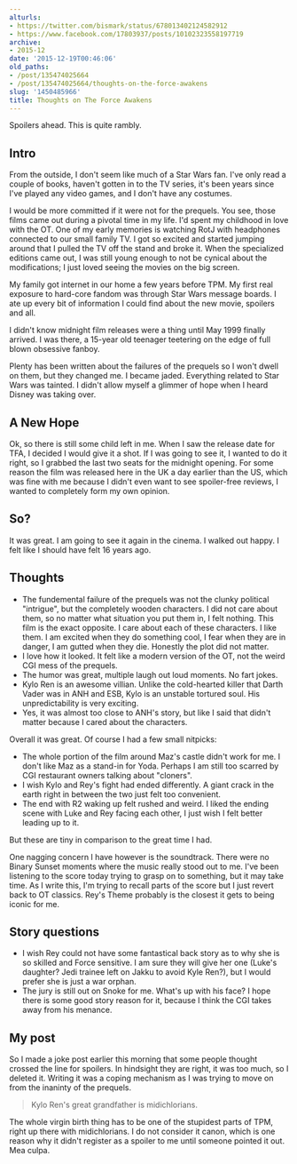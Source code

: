 ```yaml
---
alturls:
- https://twitter.com/bismark/status/678013402124582912
- https://www.facebook.com/17803937/posts/10102323558197719
archive:
- 2015-12
date: '2015-12-19T00:46:06'
old_paths:
- /post/135474025664
- /post/135474025664/thoughts-on-the-force-awakens
slug: '1450485966'
title: Thoughts on The Force Awakens
---
```


Spoilers ahead. This is quite rambly.

## Intro

From the outside, I don't seem like much of a Star Wars fan. I've only
read a couple of books, haven't gotten in to the TV series, it's been
years since I've played any video games, and I don't have any costumes.

I would be more committed if it were not for the prequels. You see, those
films came out during a pivotal time in my life. I'd spent my childhood in
love with the OT. One of my early memories is watching RotJ with
headphones connected to our small family TV. I got so excited and started
jumping around that I pulled the TV off the stand and broke it. When the
specialized editions came out, I was still young enough to not be cynical
about the modifications; I just loved seeing the movies on the big screen.

My family got internet in our home a few years before TPM. My first real
exposure to hard-core fandom was through Star Wars message boards. I ate
up every bit of information I could find about the new movie, spoilers and
all.

I didn't know midnight film releases were a thing until May 1999 finally
arrived. I was there, a 15-year old teenager teetering on the edge of full
blown obsessive fanboy.

Plenty has been written about the failures of the prequels so I won't
dwell on them, but they changed me. I became jaded. Everything related to
Star Wars was tainted. I didn't allow myself a glimmer of hope when
I heard Disney was taking over.

## A New Hope

Ok, so there is still some child left in me. When I saw the release date
for TFA, I decided I would give it a shot. If I was going to see it,
I wanted to do it right, so I grabbed the last two seats for the midnight
opening. For some reason the film was released here in the UK a day
earlier than the US, which was fine with me because I didn't even want to
see spoiler-free reviews, I wanted to completely form my own opinion.

## So?

It was great. I am going to see it again in the cinema. I walked out
happy. I felt like I should have felt 16 years ago.

## Thoughts

- The fundemental failure of the prequels was not the clunky political
  "intrigue", but the completely wooden characters. I did not care about
  them, so no matter what situation you put them in, I felt nothing. This
  film is the exact opposite. I care about each of these characters.
  I like them. I am excited when they do something cool, I fear when they
  are in danger, I am gutted when they die. Honestly the plot did not
  matter.
- I love how it looked. It felt like a modern version of the OT, not the
  weird CGI mess of the prequels.
- The humor was great, multiple laugh out loud moments. No fart jokes.
- Kylo Ren is an awesome villian. Unlike the cold-hearted killer that
  Darth Vader was in ANH and ESB, Kylo is an unstable tortured soul. His
  unpredictability is very exciting.
- Yes, it was almost too close to ANH's story, but like I said that didn't
  matter because I cared about the characters.

Overall it was great. Of course I had a few small nitpicks:

- The whole portion of the film around Maz's castle didn't work for me.
  I don't like Maz as a stand-in for Yoda. Perhaps I am still too scarred
  by CGI restaurant owners talking about "cloners".
- I wish Kylo and Rey's fight had ended differently. A giant crack in the
  earth right in between the two just felt too convenient.
- The end with R2 waking up felt rushed and weird. I liked the ending
  scene with Luke and Rey facing each other, I just wish I felt better
  leading up to it.

But these are tiny in comparison to the great time I had.

One nagging concern I have however is the soundtrack. There were no Binary
Sunset moments where the music really stood out to me. I've been listening
to the score today trying to grasp on to something, but it may take time.
As I write this, I'm trying to recall parts of the score but I just revert
back to OT classics. Rey's Theme probably is the closest it gets to being
iconic for me.

## Story questions

- I wish Rey could not have some fantastical back story as to why she is
  so skilled and Force sensitive. I am sure they will give her one (Luke's
  daughter? Jedi trainee left on Jakku to avoid Kyle Ren?), but I would
  prefer she is just a war orphan.
- The jury is still out on Snoke for me. What's up with his face? I hope
  there is some good story reason for it, because I think the CGI takes
  away from his menance. 

## My post

So I made a joke post earlier this morning that some people thought
crossed the line for spoilers. In hindsight they are right, it was too
much, so I deleted it. Writing it was a coping mechanism as I was trying
to move on from the inaninty of the prequels.

> Kylo Ren's great grandfather is midichlorians.
    
The whole virgin birth thing has to be one of the stupidest parts of TPM,
right up there with midichlorians. I do not consider it canon, which is
one reason why it didn't register as a spoiler to me until someone pointed
it out. Mea culpa.
